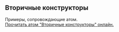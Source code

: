 ## Вторичные конструкторы

Примеры, сопровождающие атом.  
[Прочитать атом "Вторичные конструкторы" онлайн.](https://stepik.org/lesson/350602/step/1)